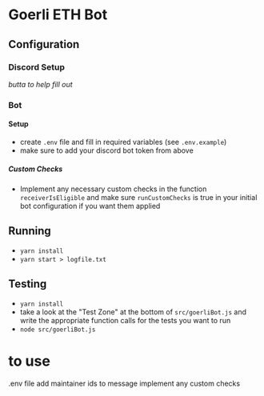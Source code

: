 # Goerli ETH Bot

## Configuration

### Discord Setup

*butta to help fill out*

### Bot

#### Setup
* create `.env` file and fill in required variables (see `.env.example`)
* make sure to add your discord bot token from above

##### Custom Checks
* Implement any necessary custom checks in the function `receiverIsEligible` and make sure `runCustomChecks` is true in your initial bot configuration if you want them applied

## Running
* `yarn install`
* `yarn start > logfile.txt`

## Testing
* `yarn install`
* take a look at the "Test Zone" at the bottom of `src/goerliBot.js` and write the appropriate function calls for the tests you want to run
* `node src/goerliBot.js`




# to use
.env file
add maintainer ids to message
implement any custom checks
